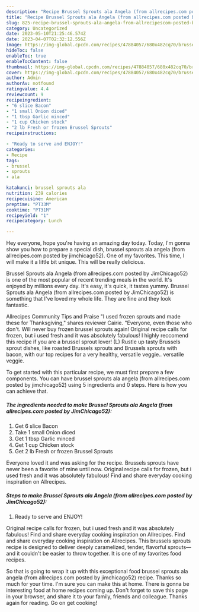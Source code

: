 ```yaml
---
description: "Recipe Brussel Sprouts ala Angela (from allrecipes.com posted by JimChicago52) yang Delicious}"
title: "Recipe Brussel Sprouts ala Angela (from allrecipes.com posted by JimChicago52) yang Delicious}"
slug: 825-recipe-brussel-sprouts-ala-angela-from-allrecipescom-posted-by-jimchicago52-yang-delicious
category: Uncategorized
date: 2023-05-10T21:25:46.574Z
date: 2023-04-07T02:32:12.556Z
image: https://img-global.cpcdn.com/recipes/47884057/680x482cq70/brussel-sprouts-ala-angela-from-allrecipescom-posted-by-jimchicago52-recipe-main-photo.jpg
hideToc: false
enableToc: true
enableTocContent: false
thumbnail: https://img-global.cpcdn.com/recipes/47884057/680x482cq70/brussel-sprouts-ala-angela-from-allrecipescom-posted-by-jimchicago52-recipe-main-photo.jpg
cover: https://img-global.cpcdn.com/recipes/47884057/680x482cq70/brussel-sprouts-ala-angela-from-allrecipescom-posted-by-jimchicago52-recipe-main-photo.jpg
author: Admin
authorAv: notfound
ratingvalue: 4.4
reviewcount: 9
recipeingredient:
- "6 slice Bacon"
- "1 small Onion diced"
- "1 tbsp Garlic minced"
- "1 cup Chicken stock"
- "2 lb Fresh or frozen Brussel Sprouts"
recipeinstructions:

- "Ready to serve and ENJOY!"
categories:
- Recipe
tags:
- brussel
- sprouts
- ala

katakunci: brussel sprouts ala 
nutrition: 239 calories
recipecuisine: American
preptime: "PT33M"
cooktime: "PT31M"
recipeyield: "1"
recipecategory: Lunch

---
```



Hey everyone, hope you're having an amazing day today. Today, I'm gonna show you how to prepare a special dish, brussel sprouts ala angela (from allrecipes.com posted by jimchicago52). One of my favorites. This time, I will make it a little bit unique. This will be really delicious.

Brussel Sprouts ala Angela (from allrecipes.com posted by JimChicago52) is one of the most popular of recent trending meals in the world. It's enjoyed by millions every day. It's easy, it's quick, it tastes yummy. Brussel Sprouts ala Angela (from allrecipes.com posted by JimChicago52) is something that I've loved my whole life. They are fine and they look fantastic.

Allrecipes Community Tips and Praise &#34;I used frozen sprouts and made these for Thanksgiving,&#34; shares reviewer Cairie. &#34;Everyone, even those who don&#39;t. Will never buy frozen brussel sprouts again! Original recipe calls for frozen, but i used fresh and it was absolutely fabulous! I highly reccomend this recipe if you are a brussel sprout lover! (L) Rustle up tasty Brussels sprout dishes, like roasted Brussels sprouts and Brussels sprouts with bacon, with our top recipes for a very healthy, versatile veggie.. versatile veggie.


To get started with this particular recipe, we must first prepare a few components. You can have brussel sprouts ala angela (from allrecipes.com posted by jimchicago52) using 5 ingredients and 0 steps. Here is how you can achieve that.

<!--inarticleads1-->

##### The ingredients needed to make Brussel Sprouts ala Angela (from allrecipes.com posted by JimChicago52):

1. Get 6 slice Bacon
1. Take 1 small Onion diced
1. Get 1 tbsp Garlic minced
1. Get 1 cup Chicken stock
1. Get 2 lb Fresh or frozen Brussel Sprouts


Everyone loved it and was asking for the recipe. Brussels sprouts have never been a favorite of mine until now. Original recipe calls for frozen, but i used fresh and it was absolutely fabulous! Find and share everyday cooking inspiration on Allrecipes. 

<!--inarticleads2-->

##### Steps to make Brussel Sprouts ala Angela (from allrecipes.com posted by JimChicago52):


1. Ready to serve and ENJOY!

Original recipe calls for frozen, but i used fresh and it was absolutely fabulous! Find and share everyday cooking inspiration on Allrecipes. Find and share everyday cooking inspiration on Allrecipes. This brussels sprouts recipe is designed to deliver deeply caramelized, tender, flavorful sprouts—and it couldn&#39;t be easier to throw together. It is one of my favorites food recipes. 

So that is going to wrap it up with this exceptional food brussel sprouts ala angela (from allrecipes.com posted by jimchicago52) recipe. Thanks so much for your time. I'm sure you can make this at home. There is gonna be interesting food at home recipes coming up. Don't forget to save this page in your browser, and share it to your family, friends and colleague. Thanks again for reading. Go on get cooking!
